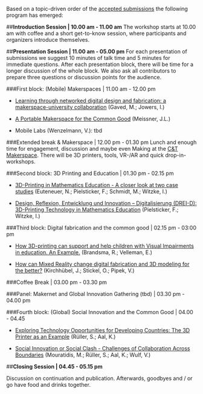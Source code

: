 Based on a topic-driven order of the [accepted submissions](https://drive.google.com/open?id=0B6IVn-EKd-N0bE55aDVEZGVJd0E) the following program has emerged:

##**Introduction Session | 10.00 am - 11.00 am**
The workshop starts at 10.00 am with coffee and a short get-to-know session, where participants and organizers introduce themselves.

##**Presentation Session | 11.00 am - 05.00 pm**
For each presentation of submissions we suggest 10 minutes of talk time and 5 minutes for immediate questions. After each presentation block, there will be time for a longer discussion of the whole block. We also ask all contributors to prepare three questions or discussion points for the audience.

###First block: (Mobile) Makerspaces | 11.00 am - 12.00 pm

* [Learning through networked digital design and fabrication: a makerspace-university collaboration](https://drive.google.com/open?id=0B6IVn-EKd-N0XzB1VERFMU9jb1E) (Gaved, M.; Jowers, I.)

* [A Portable Makerspace for the Common Good](https://drive.google.com/open?id=0B6IVn-EKd-N0aWFXeGJtZTg5MWs) (Meissner, J.L.)

* Mobile Labs (Wenzelmann, V.): tbd

###Extended break & Makerspace | 12.00 pm - 01.30 pm
Lunch and enough time for engagement, discussion and maybe even Making at the [C&T Makerspace](http://comtech.community/makerspace/). There will be 3D printers, tools, VR-/AR and quick drop-in-workshops.

###Second block: 3D Printing and Education | 01.30 pm - 02.15 pm

* [3D-Printing in Mathematics Education - A closer look at two case studies](https://drive.google.com/open?id=0B6IVn-EKd-N0bmN2SlA3cHBhRTQ) (Euteneuer, N.; Pielsticker, F.; Schmidt, M.; Witzke, I.)

* [Design, Reflexion, Entwicklung und Innovation – Digitalisierung (DREI-D): 3D-Printing Technology in Mathematics Education](https://drive.google.com/open?id=0B6IVn-EKd-N0X2l5YzFRbHppbmM) (Pielsticker, F.; Witzke, I.)


###Third block: Digital fabrication and the common good  | 02.15 pm - 03:00 pm

* [How 3D-printing can support and help children with Visual Impairments in education. An Example.](https://drive.google.com/file/d/0B6IVn-EKd-N0QWJXbmUzc0ljOEE/view?usp=sharing) (Brandsma, R.; Velleman, E.)

* [How can Mixed Reality change digital fabrication and 3D modeling for the better?](https://drive.google.com/open?id=0B6IVn-EKd-N0ZHdHRW9sVnhOZjQ) (Kirchhübel, J.; Stickel, O.; Pipek, V.)


###Coffee Break | 03.00 pm - 03.30 pm

###Panel: Makernet and Global Innovation Gathering (tbd) | 03.30 pm - 04.00 pm

###Fourth block: (Global) Social Innovation and the Common Good | 04.00 - 04.45
* [Exploring Technology Opportunities for Developing Countries: The 3D Printer as an Example](https://drive.google.com/open?id=0B6IVn-EKd-N0OVRaRTdIbTEyS2M) (Rüller, S.; Aal, K.)

* [Social Innovation or Social Clash - Challenges of Collaboration Across Boundaries](https://drive.google.com/open?id=0ByEOnFPBo2UwT0tQdnIwNmZOczA) (Mouratidis, M.; Rüller, S.; Aal, K.; Wulf, V.)

##**Closing Session | 04.45 - 05.15 pm**

 Discussion on continuation and publication. Afterwards, goodbyes and / or go have food and drinks together.
